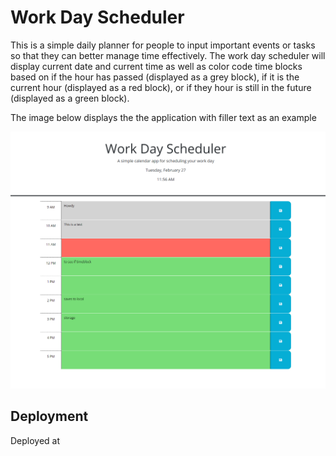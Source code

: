 # Work Day Scheduler

This is a simple daily planner for people to input important events or tasks
so that they can better manage time effectively. The work day scheduler will 
display current date and current time as well as color code time blocks based 
on if the hour has passed (displayed as a grey block), if it is the current
hour (displayed as a red block), or if they hour is still in the 
future (displayed as a green block).

The image below displays the the application with filler text as an example

![workday example](./Assets/WorkdayExample.png)

## Deployment

Deployed at 